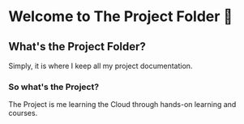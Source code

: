 # Welcome to The Project Folder 📁

## What's the Project Folder?
Simply, it is where I keep all my project documentation. 

### So what's the Project?
The Project is me learning the Cloud through hands-on learning and courses. 
